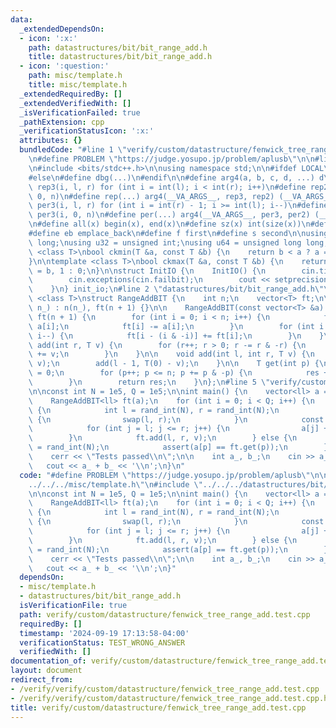 ```yaml
---
data:
  _extendedDependsOn:
  - icon: ':x:'
    path: datastructures/bit/bit_range_add.h
    title: datastructures/bit/bit_range_add.h
  - icon: ':question:'
    path: misc/template.h
    title: misc/template.h
  _extendedRequiredBy: []
  _extendedVerifiedWith: []
  _isVerificationFailed: true
  _pathExtension: cpp
  _verificationStatusIcon: ':x:'
  attributes: {}
  bundledCode: "#line 1 \"verify/custom/datastructure/fenwick_tree_range_add.test.cpp\"\
    \n#define PROBLEM \"https://judge.yosupo.jp/problem/aplusb\"\n\n#line 1 \"misc/template.h\"\
    \n#include <bits/stdc++.h>\n\nusing namespace std;\n\n#ifdef LOCAL\n#include <utils>\n\
    #else\n#define dbg(...)\n#endif\n\n#define arg4(a, b, c, d, ...) d\n \n#define\
    \ rep3(i, l, r) for (int i = int(l); i < int(r); i++)\n#define rep2(i, n) rep3(i,\
    \ 0, n)\n#define rep(...) arg4(__VA_ARGS__, rep3, rep2) (__VA_ARGS__)\n \n#define\
    \ per3(i, l, r) for (int i = int(r) - 1; i >= int(l); i--)\n#define per2(i, n)\
    \ per3(i, 0, n)\n#define per(...) arg4(__VA_ARGS__, per3, per2) (__VA_ARGS__)\n\
    \n#define all(x) begin(x), end(x)\n#define sz(x) int(size(x))\n#define pb push_back\n\
    #define eb emplace_back\n#define f first\n#define s second\n\nusing ll = long\
    \ long;\nusing u32 = unsigned int;\nusing u64 = unsigned long long;\n\ntemplate\
    \ <class T>\nbool ckmin(T &a, const T &b) {\n    return b < a ? a = b, 1 : 0;\n\
    }\n\ntemplate <class T>\nbool ckmax(T &a, const T &b) {\n    return b > a ? a\
    \ = b, 1 : 0;\n}\n\nstruct InitIO {\n    InitIO() {\n        cin.tie(0)->sync_with_stdio(0);\n\
    \        cin.exceptions(cin.failbit);\n        cout << setprecision(10) << fixed;\n\
    \    }\n} init_io;\n#line 2 \"datastructures/bit/bit_range_add.h\"\n\ntemplate\
    \ <class T>\nstruct RangeAddBIT {\n    int n;\n    vector<T> ft;\n\n    RangeAddBIT(int\
    \ n_) : n(n_), ft(n + 1) {}\n\n    RangeAddBIT(const vector<T> &a) : n(sz(a)),\
    \ ft(n + 1) {\n        for (int i = 0; i < n; i++) {\n            ft[i + 1] +=\
    \ a[i];\n            ft[i] -= a[i];\n        }\n        for (int i = n; i >= 1;\
    \ i--) {\n            ft[i - (i & -i)] += ft[i];\n        }\n    }\n\n    void\
    \ add(int r, T v) {\n        for (r++; r > 0; r -= r & -r) {\n            ft[r]\
    \ += v;\n        }\n    }\n\n    void add(int l, int r, T v) {\n        add(r,\
    \ v);\n        add(l - 1, T(0) - v);\n    }\n\n    T get(int p) {\n        T res\
    \ = 0;\n        for (p++; p <= n; p += p & -p) {\n            res += ft[p];\n\
    \        }\n        return res;\n    }\n};\n#line 5 \"verify/custom/datastructure/fenwick_tree_range_add.test.cpp\"\
    \n\nconst int N = 1e5, Q = 1e5;\n\nint main() {\n    vector<ll> a = rand_vec<ll>(N);\n\
    \    RangeAddBIT<ll> ft(a);\n    for (int i = 0; i < Q; i++) {\n        if (rand_bool())\
    \ {\n            int l = rand_int(N), r = rand_int(N);\n            if (l > r)\
    \ {\n                swap(l, r);\n            }\n            const int v = rand_int(1e9);\n\
    \            for (int j = l; j <= r; j++) {\n                a[j] += v;\n    \
    \        }\n            ft.add(l, r, v);\n        } else {\n            int p\
    \ = rand_int(N);\n            assert(a[p] == ft.get(p));\n        }\n    }\n\n\
    \    cerr << \"Tests passed\\n\";\n\n    int a_, b_;\n    cin >> a_ >> b_;\n \
    \   cout << a_ + b_ << '\\n';\n}\n"
  code: "#define PROBLEM \"https://judge.yosupo.jp/problem/aplusb\"\n\n#include \"\
    ../../../misc/template.h\"\n#include \"../../../datastructures/bit/bit_range_add.h\"\
    \n\nconst int N = 1e5, Q = 1e5;\n\nint main() {\n    vector<ll> a = rand_vec<ll>(N);\n\
    \    RangeAddBIT<ll> ft(a);\n    for (int i = 0; i < Q; i++) {\n        if (rand_bool())\
    \ {\n            int l = rand_int(N), r = rand_int(N);\n            if (l > r)\
    \ {\n                swap(l, r);\n            }\n            const int v = rand_int(1e9);\n\
    \            for (int j = l; j <= r; j++) {\n                a[j] += v;\n    \
    \        }\n            ft.add(l, r, v);\n        } else {\n            int p\
    \ = rand_int(N);\n            assert(a[p] == ft.get(p));\n        }\n    }\n\n\
    \    cerr << \"Tests passed\\n\";\n\n    int a_, b_;\n    cin >> a_ >> b_;\n \
    \   cout << a_ + b_ << '\\n';\n}"
  dependsOn:
  - misc/template.h
  - datastructures/bit/bit_range_add.h
  isVerificationFile: true
  path: verify/custom/datastructure/fenwick_tree_range_add.test.cpp
  requiredBy: []
  timestamp: '2024-09-19 17:13:58-04:00'
  verificationStatus: TEST_WRONG_ANSWER
  verifiedWith: []
documentation_of: verify/custom/datastructure/fenwick_tree_range_add.test.cpp
layout: document
redirect_from:
- /verify/verify/custom/datastructure/fenwick_tree_range_add.test.cpp
- /verify/verify/custom/datastructure/fenwick_tree_range_add.test.cpp.html
title: verify/custom/datastructure/fenwick_tree_range_add.test.cpp
---
```

